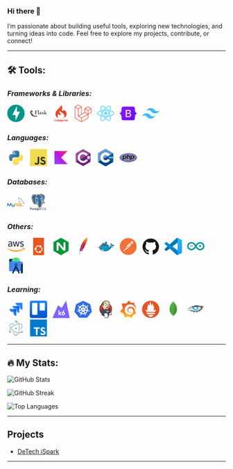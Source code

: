 ### Hi there 👋

I’m passionate about building useful tools, exploring new technologies, and turning ideas into code. Feel free to explore my projects, contribute, or connect!

---


## 🛠️ Tools:

### *Frameworks & Libraries:*
<div dir="auto">
  <p dir="auto">
    <a target="_blank" rel="noopener noreferrer" href="https://github.com/devicons/devicon/blob/master/icons/fastapi/fastapi-original.svg"><img src="https://github.com/devicons/devicon/raw/master/icons/fastapi/fastapi-original.svg" title="FastAPI" alt="FastAPI" width="40" height="40" style="max-width: 100%;"></a>
    &nbsp;
    <a target="_blank" rel="noopener noreferrer" href="https://github.com/devicons/devicon/blob/master/icons/flask/flask-original-wordmark.svg"><img src="https://github.com/devicons/devicon/raw/master/icons/flask/flask-original-wordmark.svg" title="Flask" alt="Flask" width="40" height="40" style="max-width: 100%;"></a>
    &nbsp;
    <a target="_blank" rel="noopener noreferrer" href="https://github.com/devicons/devicon/blob/master/icons/codeigniter/codeigniter-plain-wordmark.svg"><img src="https://github.com/devicons/devicon/raw/master/icons/codeigniter/codeigniter-plain-wordmark.svg" title="CodeIgniter" alt="CodeIgniter" width="40" height="40" style="max-width: 100%;"></a>
    &nbsp;
    <a target="_blank" rel="noopener noreferrer" href="https://github.com/devicons/devicon/blob/master/icons/laravel/laravel-original.svg"><img src="https://github.com/devicons/devicon/raw/master/icons/laravel/laravel-original.svg" title="Laravel" alt="Laravel" width="40" height="40" style="max-width: 100%;"></a>
    &nbsp;
    <a target="_blank" rel="noopener noreferrer" href="https://github.com/devicons/devicon/blob/master/icons/react/react-original.svg"><img src="https://github.com/devicons/devicon/raw/master/icons/react/react-original.svg" title="ReactJs" alt="ReactJs" width="40" height="40" style="max-width: 100%;"></a>
    &nbsp;
    <a target="_blank" rel="noopener noreferrer" href="https://github.com/devicons/devicon/blob/master/icons/bootstrap/bootstrap-original.svg"><img src="https://github.com/devicons/devicon/raw/master/icons/bootstrap/bootstrap-original.svg" title="Bootstrap" alt="Bootstrap" width="40" height="40" style="max-width: 100%;"></a>
    &nbsp;
    <a target="_blank" rel="noopener noreferrer" href="https://github.com/devicons/devicon/blob/master/icons/tailwindcss/tailwindcss-original.svg"><img src="https://github.com/devicons/devicon/raw/master/icons/tailwindcss/tailwindcss-original.svg" title="Tailwind" alt="Tailwind" width="40" height="40" style="max-width: 100%;"></a>
    &nbsp;
  </p>
</div>

### *Languages:*
<div dir="auto">
  <p dir="auto">
    <a target="_blank" rel="noopener noreferrer" href="https://github.com/devicons/devicon/blob/master/icons/python/python-original.svg"><img src="https://github.com/devicons/devicon/raw/master/icons/python/python-original.svg" title="Python" alt="Python" width="40" height="40" style="max-width: 100%;"></a>
    &nbsp;
    <a target="_blank" rel="noopener noreferrer" href="https://github.com/devicons/devicon/blob/master/icons/javascript/javascript-original.svg"><img src="https://github.com/devicons/devicon/raw/master/icons/javascript/javascript-original.svg" title="Javascript" alt="Javascript" width="40" height="40" style="max-width: 100%;"></a>
    &nbsp;
    <a target="_blank" rel="noopener noreferrer" href="https://github.com/devicons/devicon/blob/master/icons/kotlin/kotlin-original.svg"><img src="https://github.com/devicons/devicon/raw/master/icons/kotlin/kotlin-original.svg" title="Kotlin" alt="Kotlin" width="40" height="40" style="max-width: 100%;"></a>
    &nbsp;
    <a target="_blank" rel="noopener noreferrer" href="https://github.com/devicons/devicon/blob/master/icons/csharp/csharp-original.svg"><img src="https://github.com/devicons/devicon/raw/master/icons/csharp/csharp-original.svg" title="C#" alt="C#" width="40" height="40" style="max-width: 100%;"></a>
    &nbsp;
    <a target="_blank" rel="noopener noreferrer" href="https://github.com/devicons/devicon/blob/master/icons/cplusplus/cplusplus-original.svg"><img src="https://github.com/devicons/devicon/raw/master/icons/cplusplus/cplusplus-original.svg" title="C++" alt="C++" width="40" height="40" style="max-width: 100%;"></a>
    &nbsp;
    <a target="_blank" rel="noopener noreferrer" href="https://github.com/devicons/devicon/blob/master/icons/php/php-original.svg"><img src="https://github.com/devicons/devicon/raw/master/icons/php/php-original.svg" title="PHP" alt="PHP" width="40" height="40" style="max-width: 100%;"></a>
    &nbsp;
  </p>
</div>

### *Databases:*
<div dir="auto">
  <p dir="auto">
    <a target="_blank" rel="noopener noreferrer" href="https://github.com/devicons/devicon/blob/master/icons/mysql/mysql-original-wordmark.svg"><img src="https://github.com/devicons/devicon/raw/master/icons/mysql/mysql-original-wordmark.svg" title="MySQL" alt="MySQL" width="40" height="40" style="max-width: 100%;"></a>
    &nbsp;
    <a target="_blank" rel="noopener noreferrer" href="https://github.com/devicons/devicon/blob/master/icons/postgresql/postgresql-original-wordmark.svg"><img src="https://github.com/devicons/devicon/raw/master/icons/postgresql/postgresql-original-wordmark.svg" title="PostgreSQL" alt="PostgreSQL" width="40" height="40" style="max-width: 100%;"></a>
    &nbsp;
  </p>
</div>

### *Others:*
<div dir="auto">
  <p dir="auto">
    <a target="_blank" rel="noopener noreferrer" href="https://github.com/devicons/devicon/blob/master/icons/amazonwebservices/amazonwebservices-original-wordmark.svg"><img src="https://github.com/devicons/devicon/raw/master/icons/amazonwebservices/amazonwebservices-original-wordmark.svg" title="Amazon Web Services" alt="Amazon Web Services" width="40" height="40" style="max-width: 100%;"></a>
    &nbsp;
    <a target="_blank" rel="noopener noreferrer" href="https://github.com/devicons/devicon/blob/master/icons/ubuntu/ubuntu-original.svg"><img src="https://github.com/devicons/devicon/raw/master/icons/ubuntu/ubuntu-original.svg" title="Ubuntu OS" alt="Ubuntu OS" width="40" height="40" style="max-width: 100%;"></a>
    &nbsp;
    <a target="_blank" rel="noopener noreferrer" href="https://github.com/devicons/devicon/blob/master/icons/nginx/nginx-original.svg"><img src="https://github.com/devicons/devicon/raw/master/icons/nginx/nginx-original.svg" title="Nginx" alt="Nginx" width="40" height="40" style="max-width: 100%;"></a>
    &nbsp;
    <a target="_blank" rel="noopener noreferrer" href="https://github.com/devicons/devicon/blob/master/icons/apache/apache-original.svg"><img src="https://github.com/devicons/devicon/raw/master/icons/apache/apache-original.svg" title="Apache" alt="Apache" width="40" height="40" style="max-width: 100%;"></a>
    &nbsp;
    <a target="_blank" rel="noopener noreferrer" href="https://github.com/devicons/devicon/blob/master/icons/docker/docker-original.svg"><img src="https://github.com/devicons/devicon/raw/master/icons/docker/docker-original.svg" title="Docker" alt="Docker" width="40" height="40" style="max-width: 100%;"></a>
    &nbsp;
    <a target="_blank" rel="noopener noreferrer" href="https://github.com/devicons/devicon/blob/master/icons/postman/postman-original.svg"><img src="https://github.com/devicons/devicon/raw/master/icons/postman/postman-original.svg" title="Postman" alt="Postman" width="40" height="40" style="max-width: 100%;"></a>
    &nbsp;
    <a target="_blank" rel="noopener noreferrer" href="https://github.com/devicons/devicon/blob/master/icons/github/github-original.svg"><img src="https://github.com/devicons/devicon/raw/master/icons/github/github-original.svg" title="GitHub" alt="GitHub" width="40" height="40" style="max-width: 100%;"></a>
    &nbsp;
    <a target="_blank" rel="noopener noreferrer" href="https://github.com/devicons/devicon/blob/master/icons/vscode/vscode-original.svg"><img src="https://github.com/devicons/devicon/raw/master/icons/vscode/vscode-original.svg" title="VS Code" alt="VS Code" width="40" height="40" style="max-width: 100%;"></a>
    &nbsp;
    <a target="_blank" rel="noopener noreferrer" href="https://github.com/devicons/devicon/blob/master/icons/arduino/arduino-original.svg"><img src="https://github.com/devicons/devicon/raw/master/icons/arduino/arduino-original.svg" title="Arduino" alt="Arduino" width="40" height="40" style="max-width: 100%;"></a>
    &nbsp;
    <a target="_blank" rel="noopener noreferrer" href="https://github.com/devicons/devicon/blob/master/icons/androidstudio/androidstudio-original.svg"><img src="https://github.com/devicons/devicon/raw/master/icons/androidstudio/androidstudio-original.svg" title="Android Studio" alt="Android Studio" width="40" height="40" style="max-width: 100%;"></a>
    &nbsp;
  </p>
</div>

### *Learning:*
<div dir="auto">
  <p dir="auto">
    <a target="_blank" rel="noopener noreferrer" href="https://github.com/devicons/devicon/blob/master/icons/jira/jira-original.svg"><img src="https://github.com/devicons/devicon/raw/master/icons/jira/jira-original.svg" title="Jira" alt="Jira" width="40" height="40" style="max-width: 100%;"></a>
    &nbsp;
    <a target="_blank" rel="noopener noreferrer" href="https://github.com/devicons/devicon/blob/master/icons/trello/trello-original.svg"><img src="https://github.com/devicons/devicon/raw/master/icons/trello/trello-original.svg" title="Trello" alt="Trello" width="40" height="40" style="max-width: 100%;"></a>
    &nbsp;
    <a target="_blank" rel="noopener noreferrer" href="https://github.com/devicons/devicon/blob/master/icons/k6/k6-original.svg"><img src="https://github.com/devicons/devicon/raw/master/icons/k6/k6-original.svg" title="K6" alt="K6" width="40" height="40" style="max-width: 100%;"></a>
    &nbsp;
    <a target="_blank" rel="noopener noreferrer" href="https://github.com/devicons/devicon/blob/master/icons/kubernetes/kubernetes-original.svg"><img src="https://github.com/devicons/devicon/raw/master/icons/kubernetes/kubernetes-original.svg" title="Kubernetes" alt="Kubernetes" width="40" height="40" style="max-width: 100%;"></a>
    &nbsp;
    <a target="_blank" rel="noopener noreferrer" href="https://github.com/devicons/devicon/blob/master/icons/jenkins/jenkins-original.svg"><img src="https://github.com/devicons/devicon/raw/master/icons/jenkins/jenkins-original.svg" title="Jenkins" alt="Jenkins" width="40" height="40" style="max-width: 100%;"></a>
    &nbsp;
    <a target="_blank" rel="noopener noreferrer" href="https://github.com/devicons/devicon/blob/master/icons/grafana/grafana-original.svg"><img src="https://github.com/devicons/devicon/raw/master/icons/grafana/grafana-original.svg" title="Grafana" alt="Grafana" width="40" height="40" style="max-width: 100%;"></a>
    &nbsp;
    <a target="_blank" rel="noopener noreferrer" href="https://github.com/devicons/devicon/blob/master/icons/prometheus/prometheus-original.svg"><img src="https://github.com/devicons/devicon/raw/master/icons/prometheus/prometheus-original.svg" title="Prometheus" alt="Prometheus" width="40" height="40" style="max-width: 100%;"></a>
    &nbsp;
    <a target="_blank" rel="noopener noreferrer" href="https://github.com/devicons/devicon/blob/master/icons/mongodb/mongodb-original.svg"><img src="https://github.com/devicons/devicon/raw/master/icons/mongodb/mongodb-original.svg" title="MongoDB" alt="MongoDB" width="40" height="40" style="max-width: 100%;"></a>
    &nbsp;
    <a target="_blank" rel="noopener noreferrer" href="https://github.com/devicons/devicon/blob/master/icons/cassandra/cassandra-original.svg"><img src="https://github.com/devicons/devicon/raw/master/icons/cassandra/cassandra-original.svg" title="Cassandra" alt="Cassandra" width="40" height="40" style="max-width: 100%;"></a>
    &nbsp;
    <a target="_blank" rel="noopener noreferrer" href="https://github.com/devicons/devicon/blob/master/icons/electron/electron-original.svg"><img src="https://github.com/devicons/devicon/raw/master/icons/electron/electron-original.svg" title="Electron" alt="Electron" width="40" height="40" style="max-width: 100%;"></a>
    &nbsp;
    <a target="_blank" rel="noopener noreferrer" href="https://github.com/devicons/devicon/blob/master/icons/typescript/typescript-original.svg"><img src="https://github.com/devicons/devicon/raw/master/icons/typescript/typescript-original.svg" title="Typescript" alt="Typescript" width="40" height="40" style="max-width: 100%;"></a>
    &nbsp;
  </p>
</div>

---

## 🔥 My Stats:

<p align="left">
  <img src="https://github-readme-stats.vercel.app/api?username=thedmathz&show_icons=true&hide_title=false&count_private=true&theme=default" alt="GitHub Stats" />
</p>

<p align="left">
  <img src="https://streak-stats.demolab.com/?user=thedmathz" alt="GitHub Streak" />
</p>

![Top Languages](https://github-readme-stats.vercel.app/api/top-langs/?username=thedmathz&layout=compact&hide_progress=false)

--- 

## Projects

- [DeTech iSpark](https://github.com/detech-official/ispark-landing)

---
